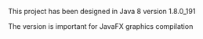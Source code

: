 This project has been designed in Java 8 version 1.8.0_191

The version is important for JavaFX graphics compilation